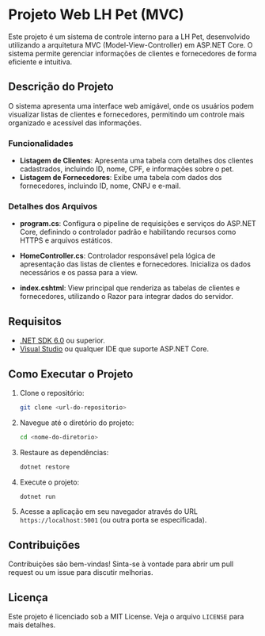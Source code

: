 # Projeto Web LH Pet (MVC)

Este projeto é um sistema de controle interno para a LH Pet, desenvolvido utilizando a arquitetura MVC (Model-View-Controller) em ASP.NET Core. O sistema permite gerenciar informações de clientes e fornecedores de forma eficiente e intuitiva.

## Descrição do Projeto

O sistema apresenta uma interface web amigável, onde os usuários podem visualizar listas de clientes e fornecedores, permitindo um controle mais organizado e acessível das informações.

### Funcionalidades

- **Listagem de Clientes**: Apresenta uma tabela com detalhes dos clientes cadastrados, incluindo ID, nome, CPF, e informações sobre o pet.
- **Listagem de Fornecedores**: Exibe uma tabela com dados dos fornecedores, incluindo ID, nome, CNPJ e e-mail.


### Detalhes dos Arquivos

- **program.cs**: Configura o pipeline de requisições e serviços do ASP.NET Core, definindo o controlador padrão e habilitando recursos como HTTPS e arquivos estáticos.

- **HomeController.cs**: Controlador responsável pela lógica de apresentação das listas de clientes e fornecedores. Inicializa os dados necessários e os passa para a view.

- **index.cshtml**: View principal que renderiza as tabelas de clientes e fornecedores, utilizando o Razor para integrar dados do servidor.

## Requisitos

- [.NET SDK 6.0](https://dotnet.microsoft.com/download/dotnet/6.0) ou superior.
- [Visual Studio](https://visualstudio.microsoft.com/) ou qualquer IDE que suporte ASP.NET Core.

## Como Executar o Projeto

1. Clone o repositório:
   ```bash
   git clone <url-do-repositorio>
   ```

2. Navegue até o diretório do projeto:
   ```bash
   cd <nome-do-diretorio>
   ```

3. Restaure as dependências:
   ```bash
   dotnet restore
   ```

4. Execute o projeto:
   ```bash
   dotnet run
   ```

5. Acesse a aplicação em seu navegador através do URL `https://localhost:5001` (ou outra porta se especificada).

## Contribuições

Contribuições são bem-vindas! Sinta-se à vontade para abrir um pull request ou um issue para discutir melhorias.

## Licença

Este projeto é licenciado sob a MIT License. Veja o arquivo `LICENSE` para mais detalhes.
